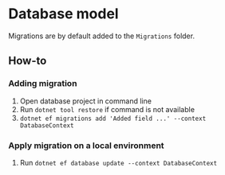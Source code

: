 # Database model

Migrations are by default added to the `Migrations` folder.

## How-to

### Adding migration

1. Open database project in command line
1. Run `dotnet tool restore` if command is not available
1. `dotnet ef migrations add 'Added field ...' --context DatabaseContext`

### Apply migration on a local environment

1. Run `dotnet ef database update --context DatabaseContext`